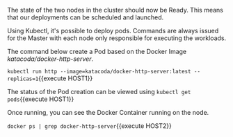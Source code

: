 The state of the two nodes in the cluster should now be Ready. This
means that our deployments can be scheduled and launched.

Using Kubectl, it's possible to deploy pods. Commands are always
issued for the Master with each node only responsible for executing
the workloads.

The command below create a Pod based on the Docker Image
_katacoda/docker-http-server_.

`kubectl run http --image=katacoda/docker-http-server:latest
--replicas=1`{{execute HOST1}}

The status of the Pod creation can be viewed using `kubectl get
pods`{{execute HOST1}}

Once running, you can see the Docker Container running on the node.

`docker ps | grep docker-http-server`{{execute HOST2}}
